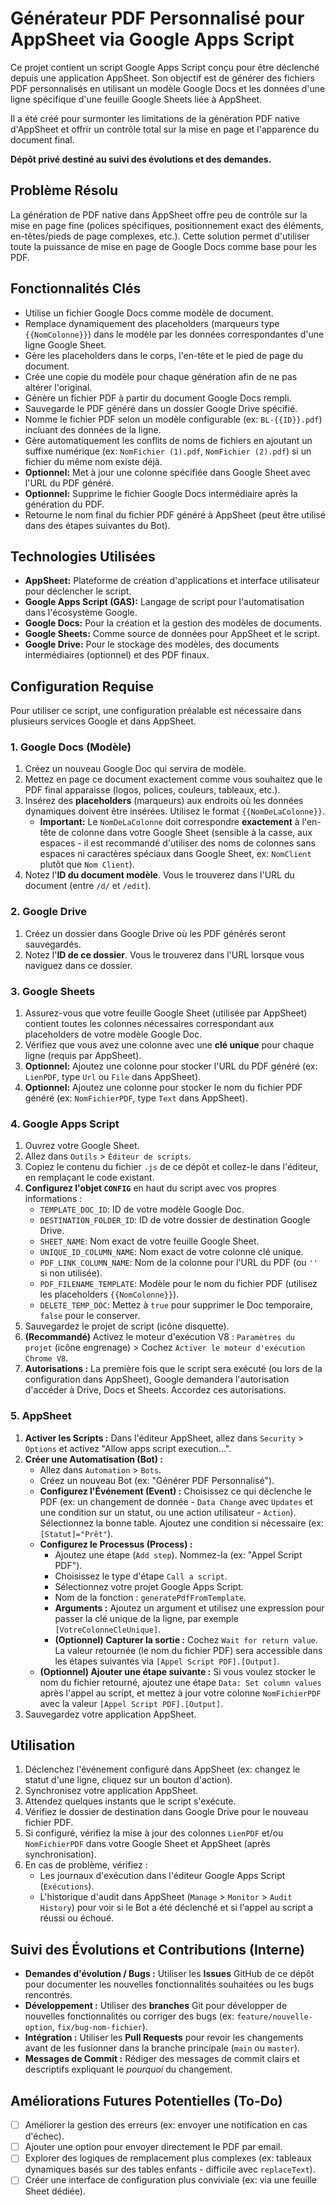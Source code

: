 # Générateur PDF Personnalisé pour AppSheet via Google Apps Script

Ce projet contient un script Google Apps Script conçu pour être déclenché depuis une application AppSheet. Son objectif est de générer des fichiers PDF personnalisés en utilisant un modèle Google Docs et les données d'une ligne spécifique d'une feuille Google Sheets liée à AppSheet.

Il a été créé pour surmonter les limitations de la génération PDF native d'AppSheet et offrir un contrôle total sur la mise en page et l'apparence du document final.

**Dépôt privé destiné au suivi des évolutions et des demandes.**

## Problème Résolu

La génération de PDF native dans AppSheet offre peu de contrôle sur la mise en page fine (polices spécifiques, positionnement exact des éléments, en-têtes/pieds de page complexes, etc.). Cette solution permet d'utiliser toute la puissance de mise en page de Google Docs comme base pour les PDF.

## Fonctionnalités Clés

*   Utilise un fichier Google Docs comme modèle de document.
*   Remplace dynamiquement des placeholders (marqueurs type `{{NomColonne}}`) dans le modèle par les données correspondantes d'une ligne Google Sheet.
*   Gère les placeholders dans le corps, l'en-tête et le pied de page du document.
*   Crée une copie du modèle pour chaque génération afin de ne pas altérer l'original.
*   Génère un fichier PDF à partir du document Google Docs rempli.
*   Sauvegarde le PDF généré dans un dossier Google Drive spécifié.
*   Nomme le fichier PDF selon un modèle configurable (ex: `BL-{{ID}}.pdf`) incluant des données de la ligne.
*   Gère automatiquement les conflits de noms de fichiers en ajoutant un suffixe numérique (ex: `NomFichier (1).pdf`, `NomFichier (2).pdf`) si un fichier du même nom existe déjà.
*   **Optionnel:** Met à jour une colonne spécifiée dans Google Sheet avec l'URL du PDF généré.
*   **Optionnel:** Supprime le fichier Google Docs intermédiaire après la génération du PDF.
*   Retourne le nom final du fichier PDF généré à AppSheet (peut être utilisé dans des étapes suivantes du Bot).

## Technologies Utilisées

*   **AppSheet:** Plateforme de création d'applications et interface utilisateur pour déclencher le script.
*   **Google Apps Script (GAS):** Langage de script pour l'automatisation dans l'écosystème Google.
*   **Google Docs:** Pour la création et la gestion des modèles de documents.
*   **Google Sheets:** Comme source de données pour AppSheet et le script.
*   **Google Drive:** Pour le stockage des modèles, des documents intermédiaires (optionnel) et des PDF finaux.

## Configuration Requise

Pour utiliser ce script, une configuration préalable est nécessaire dans plusieurs services Google et dans AppSheet.

### 1. Google Docs (Modèle)

1.  Créez un nouveau Google Doc qui servira de modèle.
2.  Mettez en page ce document exactement comme vous souhaitez que le PDF final apparaisse (logos, polices, couleurs, tableaux, etc.).
3.  Insérez des **placeholders** (marqueurs) aux endroits où les données dynamiques doivent être insérées. Utilisez le format `{{NomDeLaColonne}}`.
    *   **Important:** Le `NomDeLaColonne` doit correspondre **exactement** à l'en-tête de colonne dans votre Google Sheet (sensible à la casse, aux espaces - il est recommandé d'utiliser des noms de colonnes sans espaces ni caractères spéciaux dans Google Sheet, ex: `NomClient` plutôt que `Nom Client`).
4.  Notez l'**ID du document modèle**. Vous le trouverez dans l'URL du document (entre `/d/` et `/edit`).

### 2. Google Drive

1.  Créez un dossier dans Google Drive où les PDF générés seront sauvegardés.
2.  Notez l'**ID de ce dossier**. Vous le trouverez dans l'URL lorsque vous naviguez dans ce dossier.

### 3. Google Sheets

1.  Assurez-vous que votre feuille Google Sheet (utilisée par AppSheet) contient toutes les colonnes nécessaires correspondant aux placeholders de votre modèle Google Doc.
2.  Vérifiez que vous avez une colonne avec une **clé unique** pour chaque ligne (requis par AppSheet).
3.  **Optionnel:** Ajoutez une colonne pour stocker l'URL du PDF généré (ex: `LienPDF`, type `Url` ou `File` dans AppSheet).
4.  **Optionnel:** Ajoutez une colonne pour stocker le nom du fichier PDF généré (ex: `NomFichierPDF`, type `Text` dans AppSheet).

### 4. Google Apps Script

1.  Ouvrez votre Google Sheet.
2.  Allez dans `Outils` > `Éditeur de scripts`.
3.  Copiez le contenu du fichier `.js` de ce dépôt et collez-le dans l'éditeur, en remplaçant le code existant.
4.  **Configurez l'objet `CONFIG`** en haut du script avec vos propres informations :
    *   `TEMPLATE_DOC_ID`: ID de votre modèle Google Doc.
    *   `DESTINATION_FOLDER_ID`: ID de votre dossier de destination Google Drive.
    *   `SHEET_NAME`: Nom exact de votre feuille Google Sheet.
    *   `UNIQUE_ID_COLUMN_NAME`: Nom exact de votre colonne clé unique.
    *   `PDF_LINK_COLUMN_NAME`: Nom de la colonne pour l'URL du PDF (ou `''` si non utilisée).
    *   `PDF_FILENAME_TEMPLATE`: Modèle pour le nom du fichier PDF (utilisez les placeholders `{{NomColonne}}`).
    *   `DELETE_TEMP_DOC`: Mettez à `true` pour supprimer le Doc temporaire, `false` pour le conserver.
5.  Sauvegardez le projet de script (icône disquette).
6.  **(Recommandé)** Activez le moteur d'exécution V8 : `Paramètres du projet` (icône engrenage) > Cochez `Activer le moteur d'exécution Chrome V8`.
7.  **Autorisations :** La première fois que le script sera exécuté (ou lors de la configuration dans AppSheet), Google demandera l'autorisation d'accéder à Drive, Docs et Sheets. Accordez ces autorisations.

### 5. AppSheet

1.  **Activer les Scripts :** Dans l'éditeur AppSheet, allez dans `Security` > `Options` et activez "Allow apps script execution...".
2.  **Créer une Automatisation (Bot) :**
    *   Allez dans `Automation` > `Bots`.
    *   Créez un nouveau Bot (ex: "Générer PDF Personnalisé").
    *   **Configurez l'Événement (Event) :** Choisissez ce qui déclenche le PDF (ex: un changement de donnée - `Data Change` avec `Updates` et une condition sur un statut, ou une action utilisateur - `Action`). Sélectionnez la bonne table. Ajoutez une condition si nécessaire (ex: `[Statut]="Prêt"`).
    *   **Configurez le Processus (Process) :**
        *   Ajoutez une étape (`Add step`). Nommez-la (ex: "Appel Script PDF").
        *   Choisissez le type d'étape `Call a script`.
        *   Sélectionnez votre projet Google Apps Script.
        *   Nom de la fonction : `generatePdfFromTemplate`.
        *   **Arguments :** Ajoutez un argument et utilisez une expression pour passer la clé unique de la ligne, par exemple `[VotreColonneCleUnique]`.
        *   **(Optionnel) Capturer la sortie :** Cochez `Wait for return value`. La valeur retournée (le nom du fichier PDF) sera accessible dans les étapes suivantes via `[Appel Script PDF].[Output]`.
    *   **(Optionnel) Ajouter une étape suivante :** Si vous voulez stocker le nom du fichier retourné, ajoutez une étape `Data: Set column values` après l'appel au script, et mettez à jour votre colonne `NomFichierPDF` avec la valeur `[Appel Script PDF].[Output]`.
3.  Sauvegardez votre application AppSheet.

## Utilisation

1.  Déclenchez l'événement configuré dans AppSheet (ex: changez le statut d'une ligne, cliquez sur un bouton d'action).
2.  Synchronisez votre application AppSheet.
3.  Attendez quelques instants que le script s'exécute.
4.  Vérifiez le dossier de destination dans Google Drive pour le nouveau fichier PDF.
5.  Si configuré, vérifiez la mise à jour des colonnes `LienPDF` et/ou `NomFichierPDF` dans votre Google Sheet et AppSheet (après synchronisation).
6.  En cas de problème, vérifiez :
    *   Les journaux d'exécution dans l'éditeur Google Apps Script (`Exécutions`).
    *   L'historique d'audit dans AppSheet (`Manage` > `Monitor` > `Audit History`) pour voir si le Bot a été déclenché et si l'appel au script a réussi ou échoué.

## Suivi des Évolutions et Contributions (Interne)

*   **Demandes d'évolution / Bugs :** Utiliser les **Issues** GitHub de ce dépôt pour documenter les nouvelles fonctionnalités souhaitées ou les bugs rencontrés.
*   **Développement :** Utiliser des **branches** Git pour développer de nouvelles fonctionnalités ou corriger des bugs (ex: `feature/nouvelle-option`, `fix/bug-nom-fichier`).
*   **Intégration :** Utiliser les **Pull Requests** pour revoir les changements avant de les fusionner dans la branche principale (`main` ou `master`).
*   **Messages de Commit :** Rédiger des messages de commit clairs et descriptifs expliquant le *pourquoi* du changement.

## Améliorations Futures Potentielles (To-Do)

*   [ ] Améliorer la gestion des erreurs (ex: envoyer une notification en cas d'échec).
*   [ ] Ajouter une option pour envoyer directement le PDF par email.
*   [ ] Explorer des logiques de remplacement plus complexes (ex: tableaux dynamiques basés sur des tables enfants - difficile avec `replaceText`).
*   [ ] Créer une interface de configuration plus conviviale (ex: via une feuille Sheet dédiée).